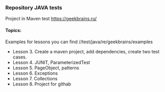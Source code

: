 ### Repository JAVA tests 

Project in Maven test <https://geekbrains.ru/>

#### Topics:
Examples for lessons you can find //test/java/re/geekbrains/examples
- Lesson 3. Create a maven project, add dependencies, create two test cases.
- Lesson 4. JUNIT, ParameterizedTest
- Lesson 5. PageObject, patterns
- Lesson 6. Exceptions
- Lesson 7. Collections
- Lesson 8. Project for githab